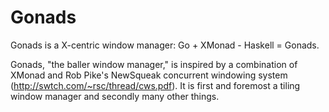 Gonads
======

Gonads is a X-centric window manager: Go + XMonad - Haskell = Gonads.

Gonads, "the baller window manager," is inspired by a combination of XMonad and Rob Pike's NewSqueak concurrent windowing system (http://swtch.com/~rsc/thread/cws.pdf).  It is first and foremost a tiling window manager and secondly many other things.
